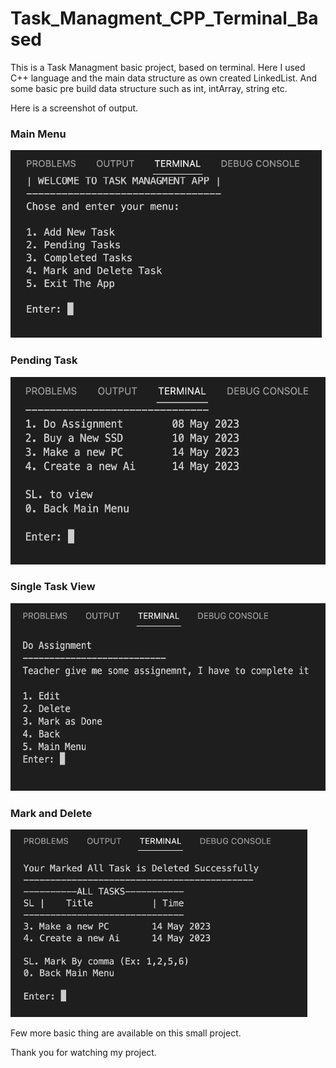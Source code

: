 # Task_Managment_CPP_Terminal_Based

This is a Task Managment basic project, based on terminal. Here I used C++ language and the main data structure as own created LinkedList. And some basic pre build data structure such as int, intArray, string etc.

Here is a screenshot of output.

<h3>Main Menu</h3>
<img height="300px" src="https://github.com/Mohit-Hasan/Task_Managment_CPP_Terminal_Based/blob/main/output_img/main_menu.png" alt="Mohit Hasan" border="0">

<h3>Pending Task</h3>
<img height="300px" src="https://github.com/Mohit-Hasan/Task_Managment_CPP_Terminal_Based/blob/main/output_img/pending_task.png" alt="Mohit Hasan" border="0">

<h3>Single Task View</h3>
<img height="300px" src="https://github.com/Mohit-Hasan/Task_Managment_CPP_Terminal_Based/blob/main/output_img/single_view.png" alt="Mohit Hasan" border="0">

<h3>Mark and Delete</h3>
<img height="300px" src="https://github.com/Mohit-Hasan/Task_Managment_CPP_Terminal_Based/blob/main/output_img/mark_and_delete.png" alt="Mohit Hasan" border="0">

Few more basic thing are available on this small project. 

Thank you for watching my project.
